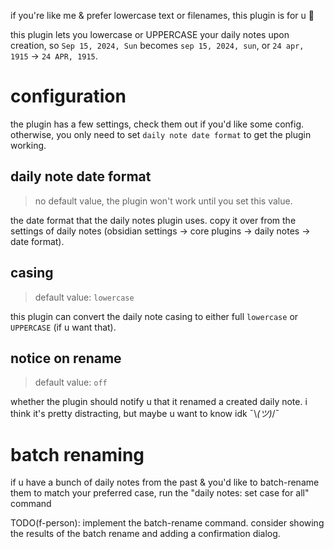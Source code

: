 if you're like me & prefer lowercase text or filenames, this plugin is for u 💖

this plugin lets you lowercase or UPPERCASE your daily notes upon creation,
so `Sep 15, 2024, Sun` becomes `sep 15, 2024, sun`, or  `24 apr, 1915` -> `24 APR, 1915`.

# configuration
the plugin has a few settings, check them out if you'd like some config.
otherwise, you only need to set `daily note date format` to get the plugin working.

## daily note date format
> no default value, the plugin won't work until you set this value.

the date format that the daily notes plugin uses. copy it over from the 
settings of daily notes (obsidian settings -> core plugins -> daily notes -> date format).

## casing
> default value: `lowercase`

this plugin can convert the daily note casing to either full `lowercase`
or `UPPERCASE` (if u want that).

## notice on rename
> default value: `off`

whether the plugin should notify u that it renamed a created daily note.
i think it's pretty distracting, but maybe u want to know idk ¯\\_(ツ)_/¯

# batch renaming
if u have a bunch of daily notes from the past & you'd like to batch-rename
them to match your preferred case, run the "daily notes: set case for all" command

TODO(f-person): implement the batch-rename command.
consider showing the results of the batch rename and adding a confirmation dialog.